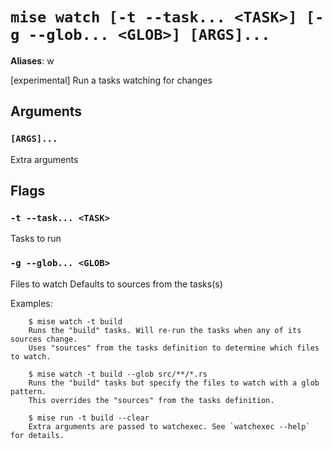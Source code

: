 # `mise watch [-t --task... <TASK>] [-g --glob... <GLOB>] [ARGS]...`

**Aliases**: w

[experimental] Run a tasks watching for changes

## Arguments

### `[ARGS]...`

Extra arguments

## Flags

### `-t --task... <TASK>`

Tasks to run

### `-g --glob... <GLOB>`

Files to watch
Defaults to sources from the tasks(s)

Examples:

        $ mise watch -t build
        Runs the "build" tasks. Will re-run the tasks when any of its sources change.
        Uses "sources" from the tasks definition to determine which files to watch.

        $ mise watch -t build --glob src/**/*.rs
        Runs the "build" tasks but specify the files to watch with a glob pattern.
        This overrides the "sources" from the tasks definition.

        $ mise run -t build --clear
        Extra arguments are passed to watchexec. See `watchexec --help` for details.
